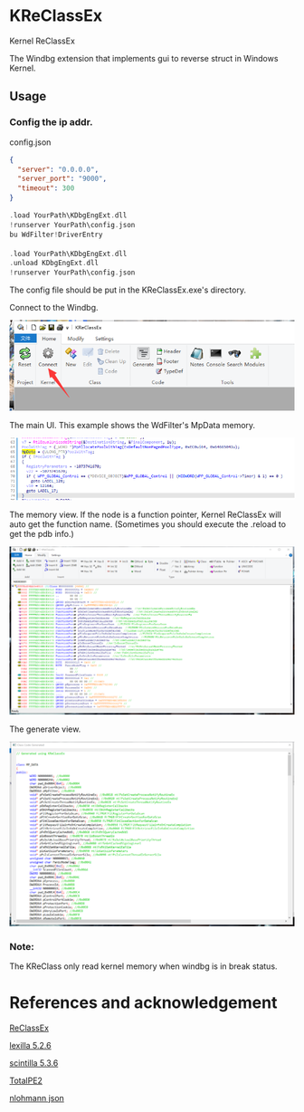 # KReClassEx

Kernel ReClassEx

The Windbg extension that implements gui to reverse struct in Windows Kernel.

## Usage

### Config the ip addr.

config.json

```json
{
  "server": "0.0.0.0",
  "server_port": "9000",
  "timeout": 300
}
```


```c
.load YourPath\KDbgEngExt.dll
!runserver YourPath\config.json
bu WdFilter!DriverEntry

.load YourPath\KDbgEngExt.dll
.unload KDbgEngExt.dll
!runserver YourPath\config.json
```

The config file should be put in the KReClassEx.exe's directory.

Connect to the Windbg.

![Connect](Connect.png)

The main UI. This example shows the WdFilter's MpData memory.

![Main](ida.png)

The memory view. If the node is a function pointer, Kernel ReClassEx will auto get the function name. (Sometimes you should execute the .reload to get the pdb info.)


![Main](Main.png)

The generate view.

![Generated](Generated.png)

### Note: 

The KReClass only read kernel memory when windbg is in break status.

# References and acknowledgement

[ReClassEx](https://github.com/ajkhoury/ReClassEx)

[lexilla 5.2.6](https://github.com/ScintillaOrg/lexilla)

[scintilla 5.3.6](https://www.scintilla.org/)

[TotalPE2](https://github.com/zodiacon/TotalPE2)

[nlohmann json](https://github.com/nlohmann/json)
